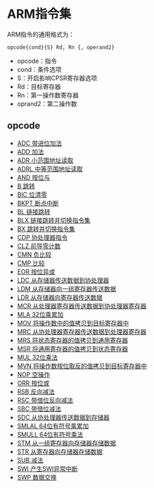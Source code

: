 # ARM指令集

ARM指令的通用格式为：

```
opcode{cond}{S} Rd, Rn {, operand2}
```

- opcode：指令
- cond：条件选项
- S：开启影响CPSR寄存器选项
- Rd：目标寄存器
- Rn：第一操作数寄存器
- oprand2：第二操作数

## opcode

- [ADC 带进位加法](ADC.md)
- [ADD 加法](ADD.md)
- [ADR 小范围地址读取](ADR.md)
- [ADRL 中等范围地址读取](ADRL.md)
- [AND 按位与](AND.md)
- [B 跳转](B.md)
- [BIC 位清零](BIC.md)
- [BKPT 断点中断](BKPT.md)
- [BL 链接跳转](BL.md)
- [BLX 链接跳转并切换指令集](BLX.md)
- [BX 跳转并切换指令集](BX.md)
- [CDP 协处理器指令](CDP.md)
- [CLZ 前导零计数](CLZ.md)
- [CMN 负比较](CMN.md)
- [CMP 比较](CMP.md)
- [EOR 按位异或](EOR.md)
- [LDC 从存储器传送数据到协处理器](LDC.md)
- [LDM 从存储器向一组寄存器传送数据](LDM.md)
- [LDR 从存储器向寄存器传送数据](LDR.md)
- [MCR 从处理器寄存器传送数据到协处理器寄存器](MCR.md)
- [MLA 32位乘累加](MLA.md)
- [MOV 将操作数中的值拷贝到目标寄存器中](MOV.md)
- [MRC 从协处理器寄存器传送数据到处理器寄存器](MRC.md)
- [MRS 将状态寄存器的值拷贝到通用寄存器](MRS.md)
- [MSR 将通用寄存器的值拷贝到状态寄存器](MSR.md)
- [MUL 32位乘法](MUL.md)
- [MVN 将操作数按位取反的值拷贝到目标寄存器中](MVN.md)
- [NOP 空操作](NOP.md)
- [ORR 按位或](ORR.md)
- [RSB 反向减法](RSB.md)
- [RSC 带借位反向减法](RSC.md)
- [SBC 带借位减法](SBC.md)
- [SDC 从协处理器传送数据到存储器](SDC.md)
- [SMLAL 64位有符号乘累加](SMLAL.md)
- [SMULL 64位有符号乘法](SMULL.md)
- [STM 从一组寄存器向存储器存储数据](STM.md)
- [STR 从寄存器向存储器存储数据](STR.md)
- [SUB 	减法](SUB.md)
- [SWI 	产生SWI异常中断](SWI.md)
- [SWP 	数据交换](SWP.md)